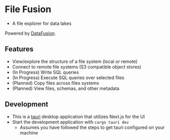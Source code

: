 # File Fusion
* A file explorer for data lakes

Powered by [DataFusion](https://github.com/apache/arrow-datafusion).

## Features
* View/explore the structure of a file system (local or remote)
* Connect to remote file systems (S3 compatible object stores)
* (In Progress) Write SQL queries
* (In Progress) Execute SQL queries over selected files
* (Planned) Copy files across files systems
* (Planned) View files, schemas, and other metadata

## Development
* This is a [tauri](https://tauri.app/) desktop application that utilizes Next.js for the UI
* Start the development application with `cargo tauri dev`
    * Assumes you have followed the steps to get tauri configured on your machine
